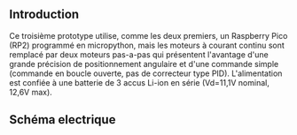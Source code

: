 
## Introduction

Ce troisième prototype utilise, comme les deux premiers, un Raspberry Pico (RP2) programmé en micropython, mais les moteurs à courant continu sont remplacé par deux moteurs pas-a-pas qui présentent l'avantage d'une grande précision de positionnement angulaire et d'une commande simple (commande en boucle ouverte, pas de correcteur type PID).
L'alimentation est confiée à une batterie de 3 accus Li-ion en série (Vd=11,1V nominal, 12,6V max).

## Schéma electrique


